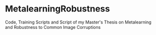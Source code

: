# MetalearningRobustness
Code, Training Scripts and Script of my Master's Thesis on Metalearning and Robustness to Common Image Corruptions
